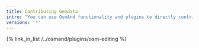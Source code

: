 ```yaml
---
title: Contributing Geodata
intro: "You can use OsmAnd functionality and plugins to directly contribute data to collaborative projects like OpenStreetMap, WikiVoyage, Mapillary."
versions: '*'
---
```


{% link_in_list /../osmand/plugins/osm-editing %}
